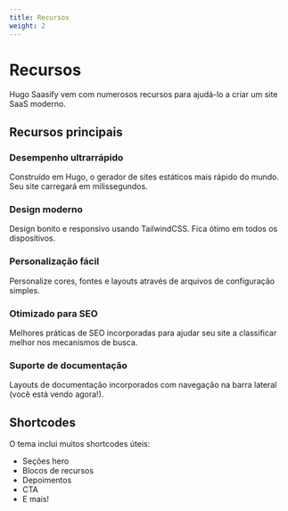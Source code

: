 ```yaml
---
title: Recursos
weight: 2
---
```


# Recursos

Hugo Saasify vem com numerosos recursos para ajudá-lo a criar um site SaaS moderno.

## Recursos principais

### Desempenho ultrarrápido
Construído em Hugo, o gerador de sites estáticos mais rápido do mundo. Seu site carregará em milissegundos.

### Design moderno
Design bonito e responsivo usando TailwindCSS. Fica ótimo em todos os dispositivos.

### Personalização fácil
Personalize cores, fontes e layouts através de arquivos de configuração simples.

### Otimizado para SEO
Melhores práticas de SEO incorporadas para ajudar seu site a classificar melhor nos mecanismos de busca.

### Suporte de documentação
Layouts de documentação incorporados com navegação na barra lateral (você está vendo agora!).

## Shortcodes

O tema inclui muitos shortcodes úteis:
- Seções hero
- Blocos de recursos
- Depoimentos
- CTA
- E mais!
